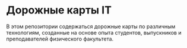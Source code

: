 # Дорожные карты IT

В этом репозитории содержаться дорожные карты по различным технологиям, созданные на основе опыта студентов, выпускников и преподавателей физического факультета.
